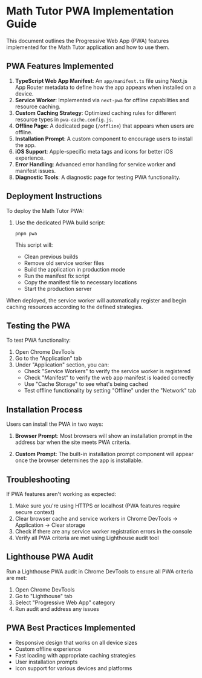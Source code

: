 # Math Tutor PWA Implementation Guide

This document outlines the Progressive Web App (PWA) features implemented for the Math Tutor application and how to use them.

## PWA Features Implemented

1. **TypeScript Web App Manifest**: An `app/manifest.ts` file using Next.js App Router metadata to define how the app appears when installed on a device.
2. **Service Worker**: Implemented via `next-pwa` for offline capabilities and resource caching.
3. **Custom Caching Strategy**: Optimized caching rules for different resource types in `pwa-cache.config.js`.
4. **Offline Page**: A dedicated page (`/offline`) that appears when users are offline.
5. **Installation Prompt**: A custom component to encourage users to install the app.
6. **iOS Support**: Apple-specific meta tags and icons for better iOS experience.
7. **Error Handling**: Advanced error handling for service worker and manifest issues.
8. **Diagnostic Tools**: A diagnostic page for testing PWA functionality.

## Deployment Instructions

To deploy the Math Tutor PWA:

1. Use the dedicated PWA build script:
   ```
   pnpm pwa
   ```
   
   This script will:
   - Clean previous builds
   - Remove old service worker files
   - Build the application in production mode
   - Run the manifest fix script
   - Copy the manifest file to necessary locations
   - Start the production server

When deployed, the service worker will automatically register and begin caching resources according to the defined strategies.

## Testing the PWA

To test PWA functionality:

1. Open Chrome DevTools
2. Go to the "Application" tab
3. Under "Application" section, you can:
   - Check "Service Workers" to verify the service worker is registered
   - Check "Manifest" to verify the web app manifest is loaded correctly
   - Use "Cache Storage" to see what's being cached
   - Test offline functionality by setting "Offline" under the "Network" tab

## Installation Process

Users can install the PWA in two ways:

1. **Browser Prompt**: Most browsers will show an installation prompt in the address bar when the site meets PWA criteria.

2. **Custom Prompt**: The built-in installation prompt component will appear once the browser determines the app is installable.

## Troubleshooting

If PWA features aren't working as expected:

1. Make sure you're using HTTPS or localhost (PWA features require secure context)
2. Clear browser cache and service workers in Chrome DevTools → Application → Clear storage
3. Check if there are any service worker registration errors in the console
4. Verify all PWA criteria are met using Lighthouse audit tool

## Lighthouse PWA Audit

Run a Lighthouse PWA audit in Chrome DevTools to ensure all PWA criteria are met:

1. Open Chrome DevTools
2. Go to "Lighthouse" tab
3. Select "Progressive Web App" category
4. Run audit and address any issues

## PWA Best Practices Implemented

- Responsive design that works on all device sizes
- Custom offline experience
- Fast loading with appropriate caching strategies
- User installation prompts
- Icon support for various devices and platforms
